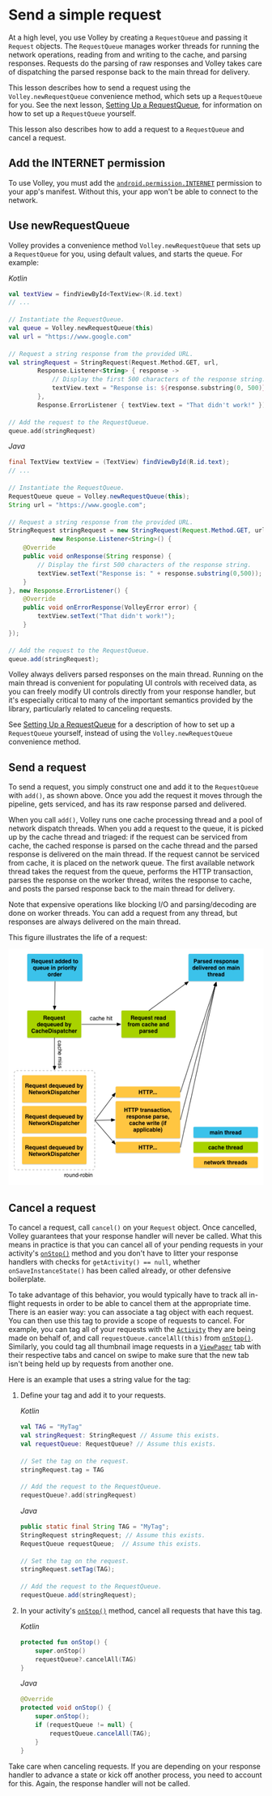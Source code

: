 # Send a simple request

At a high level, you use Volley by creating a `RequestQueue` and passing it
`Request` objects. The `RequestQueue` manages worker threads for running the
network operations, reading from and writing to the cache, and parsing responses. Requests
do the parsing of raw responses and Volley takes care of dispatching the parsed response
back to the main thread for delivery.

This lesson describes how to send a request using the `Volley.newRequestQueue`
convenience method, which sets up a `RequestQueue` for you.
See the next lesson, [Setting Up a RequestQueue](./requestqueue.md), for information on how to set
up a `RequestQueue` yourself.

This lesson also describes how to add a request to a `RequestQueue` and cancel a
request.

## Add the INTERNET permission

To use Volley, you must add the
[`android.permission.INTERNET`](https://developer.android.com/reference/android/Manifest.permission#INTERNET)
permission to your app's manifest. Without this, your app won't be able to connect to the network.

## Use newRequestQueue

Volley provides a convenience method `Volley.newRequestQueue` that sets up a
`RequestQueue` for you, using default values, and starts the queue. For example:

*Kotlin*

```kotlin
val textView = findViewById<TextView>(R.id.text)
// ...

// Instantiate the RequestQueue.
val queue = Volley.newRequestQueue(this)
val url = "https://www.google.com"

// Request a string response from the provided URL.
val stringRequest = StringRequest(Request.Method.GET, url,
        Response.Listener<String> { response ->
            // Display the first 500 characters of the response string.
            textView.text = "Response is: ${response.substring(0, 500)}"
        },
        Response.ErrorListener { textView.text = "That didn't work!" })

// Add the request to the RequestQueue.
queue.add(stringRequest)
```

*Java*

```java
final TextView textView = (TextView) findViewById(R.id.text);
// ...

// Instantiate the RequestQueue.
RequestQueue queue = Volley.newRequestQueue(this);
String url = "https://www.google.com";

// Request a string response from the provided URL.
StringRequest stringRequest = new StringRequest(Request.Method.GET, url,
            new Response.Listener<String>() {
    @Override
    public void onResponse(String response) {
        // Display the first 500 characters of the response string.
        textView.setText("Response is: " + response.substring(0,500));
    }
}, new Response.ErrorListener() {
    @Override
    public void onErrorResponse(VolleyError error) {
        textView.setText("That didn't work!");
    }
});

// Add the request to the RequestQueue.
queue.add(stringRequest);
```

Volley always delivers parsed responses on the main thread. Running on the main thread
is convenient for populating UI controls with received data, as you can freely modify UI
controls directly from your response handler, but it's especially critical to many of the
important semantics provided by the library, particularly related to canceling requests.

See [Setting Up a RequestQueue](requestqueue.md) for a
description of how to set up a `RequestQueue` yourself, instead of using the
`Volley.newRequestQueue` convenience method.

## Send a request

To send a request, you simply construct one and add it to the `RequestQueue` with
`add()`, as shown above. Once you add the request it moves through the pipeline,
gets serviced, and has its raw response parsed and delivered.

When you call `add()`, Volley runs one cache processing thread and a pool of
network dispatch threads. When you add a request to the queue, it is picked up by the cache
thread and triaged: if the request can be serviced from cache, the cached response is
parsed on the cache thread and the parsed response is delivered on the main thread. If the
request cannot be serviced from cache, it is placed on the network queue. The first
available network thread takes the request from the queue, performs the HTTP transaction,
parses the response on the worker thread, writes the response to cache, and posts the parsed
response back to the main thread for delivery.

Note that expensive operations like blocking I/O and parsing/decoding are done on worker
threads. You can add a request from any thread, but responses are always delivered on the
main thread.

This figure illustrates the life of a request:

![Life of a request](./images/volley-request.png)

## Cancel a request

To cancel a request, call `cancel()` on your `Request` object. Once cancelled,
Volley guarantees that your response handler will never be called. What this means in
practice is that you can cancel all of your pending requests in your activity's
[`onStop()`](https://developer.android.com/reference/android/app/Activity#onStop())
method and you don't have to litter your response handlers with checks for `getActivity() == null`,
whether `onSaveInstanceState()` has been called already, or other defensive
boilerplate.

To take advantage of this behavior, you would typically have to
track all in-flight requests in order to be able to cancel them at the
appropriate time. There is an easier way: you can associate a tag object with each
request. You can then use this tag to provide a scope of requests to cancel. For
example, you can tag all of your requests with the 
[`Activity`](https://developer.android.com/reference/android/app/Activity)
they are being made on behalf of, and call `requestQueue.cancelAll(this)` from
[`onStop()`](https://developer.android.com/reference/android/app/Activity#onStop()).
Similarly, you could tag all thumbnail image requests in a
[`ViewPager`](https://developer.android.com/reference/androidx/viewpager/widget/ViewPager)
tab with their respective tabs and cancel on swipe
to make sure that the new tab isn't being held up by requests from another one.

Here is an example that uses a string value for the tag:

1. Define your tag and add it to your requests.
   
    *Kotlin*

    ```kotlin
    val TAG = "MyTag"
    val stringRequest: StringRequest // Assume this exists.
    val requestQueue: RequestQueue? // Assume this exists.
    
    // Set the tag on the request.
    stringRequest.tag = TAG
    
    // Add the request to the RequestQueue.
    requestQueue?.add(stringRequest)
    ```

    *Java*

    ```java
    public static final String TAG = "MyTag";
    StringRequest stringRequest; // Assume this exists.
    RequestQueue requestQueue;  // Assume this exists.
    
    // Set the tag on the request.
    stringRequest.setTag(TAG);
    
    // Add the request to the RequestQueue.
    requestQueue.add(stringRequest);
    ```

2. In your activity's [`onStop()`](https://developer.android.com/reference/android/app/Activity#onStop())
   method, cancel all requests that have this tag.

   *Kotlin*

   ```kotlin
   protected fun onStop() {
       super.onStop()
       requestQueue?.cancelAll(TAG)
   }
   ```

   *Java*

   ```java
   @Override
   protected void onStop() {
       super.onStop();
       if (requestQueue != null) {
           requestQueue.cancelAll(TAG);
       }
   }
   ```

Take care when canceling requests. If you are depending on your response handler to
advance a state or kick off another process, you need to account for this. Again, the
response handler will not be called.
